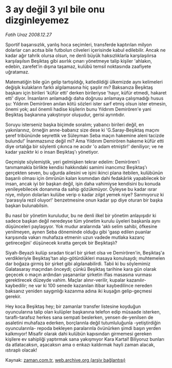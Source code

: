 # 3 ay değil 3 yıl bile onu dizginleyemez

*Fatih Uraz 2008.12.27*

<tr><td class="metin" colspan="2" style="padding-top: 20px; padding-left: 5px; padding-right: 10px;">Sportif başarısızlık, yanlış hoca seçimleri, transferde kaptırılan milyon dolarlar can acıtsa bile futbolun cilveleri içerisinde kabul edilebilir. Ancak ne kadar ağır tahrik olursa olsun, ne denli büyük haksızlıklarla karşılaşılırsa karşılaşılsın Beşiktaş gibi asırlık çınarı yönetmeye talip kişiler 'ahlakın, edebin, zarefet'in dışına taşamaz, kulübü temsil noktasında zaafiyete uğratamaz.</td></tr><tr><td class="metin" colspan="2" style="padding-top: 20px; padding-left: 5px; padding-right: 10px;"><p>Matematiğin bile gün gelip tartışıldığı, katledildiği ülkemizde aynı kelimeleri değişik kulakların farklı algılamasına hiç şaşılır mı? Baksanıza Beşiktaş başkanı için birileri 'küfür etti' derken birileriyse 'hayır, küfür etmedi, hakaret etti' diyor. İnsanların anlamadığı daha doğrusu anlamaya çalışmadığı husus şu: Yıldırım Demirören anılan kötü sözleri ister sarf etmiş olsun ister etmesin, önemi yok; asıl önemli hadise kişilerin bunu Yıldırım Demirören'e yani Beşiktaş başkanına yakıştırıyor oluşudur, gerisi ayrıntıdır.
<p>Soruyu isterseniz başka biçimde soralım; yabancı birileri değil, en yakınlarınız, örneğin anne-babanız size dese ki 'G.Saray-Beşiktaş maçını şeref tribününde seyrettik ve Süleyman Seba maçın hakemine aleni tacizde bulundu!' İnanmazsınız değil mi? Ama Yıldırım Demirören hakeme küfür etti diye ortalığa bir söylenti çıkınca ne acıdır 'o adam etmiştir!' deniliyor; ve ne kadar yazıktır ki o insan Beşiktaş'ı yönetiyor.
<p>Geçmişte söylemiştik, yeri gelmişken tekrar edelim: Demirören'i tanımamakla birlikte kendisi hakkındaki samimi inancımız Beşiktaş'ı gerçekten seven, bu uğurda ailesini ve işini ikinci plana itebilen, kulübünün başarılı olması için ömrünün kalan kısmından dahi fedakârlık yapabilecek bir insan, ancak iyi bir başkan değil, işin daha vahimiyse kendisini bu konuda yenileyebilecek donanıma da sahip gözükmüyor. Öyleyse bu kadar ısrar niye, milyon dolarları kulübe verip o kadar zılgıt yemek niye? Sanmıyoruz ki 'parasıyla rezil oluyor!' benzetmesine onun kadar şıp diye oturan bir başka başkan bulunabilsin.
<p>Bu nasıl bir yönetim kuruludur, bu ne denli ilkel bir yönetim anlayışıdır ki sadece başkan değil neredeyse tüm yönetim kurulu üyeleri başkanla aynı düşünceleri paylaşıyor. Yok mudur aralarında 'aklı selim sahibi, öfkesine yenilmeyen, aynen Seba döneminde olduğu gibi 'gasp edilen puanlar karşısında vakarı muhafaza etmenin uzun vadede mutlaka kazanç getireceğini' düşünecek kıratta gerçek bir Beşiktaşlı?
<p>Siyah-Beyazlı kulüp sıradan ticarî bir şirket olsa ve Demirören'in, Beşiktaş'a verdikleriyle Beşiktaş'tan alıp-götürdükleri masaya konulsaydı; muhtemelen dar boğaza girmiş bir şirket gibi algılanabilirdi. Tabii ki bu söylemimiz Galatasaray maçından önceydi; çünkü Beşiktaş tarihine kara gün olarak geçecek o maçın ardından yaşananlar şirketin iflas masasına vurması gerektirecek düzeyde vahim. Maçlar alınır-verilir, kupalar kazanılır-kaybedilir; ne var ki 100 senede kazanılan itibar kaybedilince nereden baksanız yeniden saygınlığı kazanma adına iki kuşağın gelip-geçmesi gerekir. 
<p>Hey koca Beşiktaş hey; bir zamanlar transfer listesine koyduğun oyuncularına talip olan kulüpler başkanına telefon edip müsaade isterken, taraflı-tarafsız herkes sana sempati beslerken, yensen de-yenilsen de asaletini muhafaza ederken, borçlarınla değil tutumluluğunla -yetiştirdiğin oyuncularınla- repoda bekleyen paralarınla övünürken şimdi başın yerden kalkmıyor! Misafir olarak dahi kulübün kapısından girmemesi gereken kişilere ev sahipliği yaptırmak sana yakışmıyor Kara Kartal! Biliyoruz bunları da atlatacaksın, aşacaksın ama o enkazı kaldırmak hayli zaman alacak, ıstıraplı olacak!<br/></p></p></p></p></p></p></td></tr>

Kaynak: [zaman.com.tr](http://zaman.com.tr/yazar.do?yazino=778200), [web.archive.org (arşiv bağlantısı)](http://web.archive.org/web/20091016050429/http://www.zaman.com.tr:80/yazar.do?yazino=778200)
